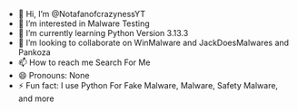 - 👋 Hi, I’m @NotafanofcrazynessYT
- 👀 I’m interested in Malware Testing
- 🌱 I’m currently learning Python Version 3.13.3
- 💞️ I’m looking to collaborate on WinMalware and JackDoesMalwares and Pankoza
- 📫 How to reach me Search For Me
- 😄 Pronouns: None
- ⚡ Fun fact: I use Python For Fake Malware, Malware, Safety Malware, and more

<!---
NotafanofcrazynessYT/NotafanofcrazynessYT is a ✨ special ✨ repository because its `README.md` (this file) appears on your GitHub profile.
You can click the Preview link to take a look at your changes.
--->

